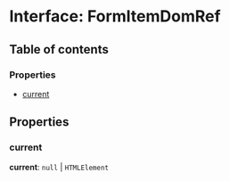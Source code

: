 # Interface: FormItemDomRef

## Table of contents

### Properties

* [current](/en/auto-docs/form-core/interfaces/FormItemDomRef.md#current)

## Properties

### current

**current**: `null` | `HTMLElement`
